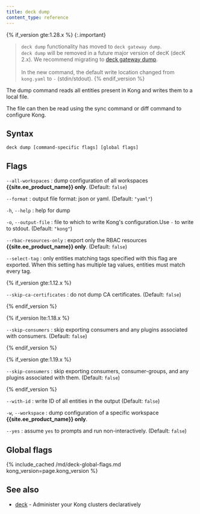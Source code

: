 ```yaml
---
title: deck dump
content_type: reference
---
```


{% if_version gte:1.28.x %}
{:.important}
> `deck dump` functionality has moved to `deck gateway dump`. 
> <br> `deck dump` will be removed in a future major version of decK (decK 2.x).
We recommend migrating to [deck gateway dump](/deck/{{page.kong_version}}/reference/deck_gateway_dump/).
> <br><br> In the new command, the default write location changed from `kong.yaml` to `-` (stdin/stdout).
{% endif_version %}

The dump command reads all entities present in Kong
and writes them to a local file.

The file can then be read using the sync command or diff command to
configure Kong.

## Syntax

```
deck dump [command-specific flags] [global flags]
```

## Flags

`--all-workspaces`
:  dump configuration of all workspaces **{{site.ee_product_name}} only**. (Default: `false`)

`--format`
:  output file format: json or yaml. (Default: `"yaml"`)

`-h`, `--help`
:  help for dump 

`-o`, `--output-file`
:  file to which to write Kong's configuration.Use `-` to write to stdout. (Default: `"kong"`)

`--rbac-resources-only`
:  export only the RBAC resources **{{site.ee_product_name}} only**. (Default: `false`)

`--select-tag`
:  only entities matching tags specified with this flag are exported.
When this setting has multiple tag values, entities must match every tag.

{% if_version gte:1.12.x %}

`--skip-ca-certificates`
:  do not dump CA certificates. (Default: `false`)

{% endif_version %}

{% if_version lte:1.18.x %}

`--skip-consumers`
:  skip exporting consumers and any plugins associated with consumers. (Default: `false`)

{% endif_version %}

{% if_version gte:1.19.x %}

`--skip-consumers`
:  skip exporting consumers, consumer-groups, and any plugins associated with them. (Default: `false`)

{% endif_version %}

`--with-id`
:  write ID of all entities in the output (Default: `false`)

`-w`, `--workspace`
:  dump configuration of a specific workspace **{{site.ee_product_name}} only**.

`--yes`
:  assume `yes` to prompts and run non-interactively. (Default: `false`)

## Global flags

{% include_cached /md/deck-global-flags.md kong_version=page.kong_version %}

## See also

* [deck](/deck/{{page.kong_version}}/reference/deck/)	 - Administer your Kong clusters declaratively
